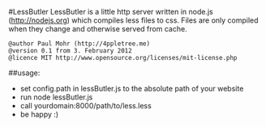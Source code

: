 #LessButler
LessButler is a little http server written in node.js (http://nodejs.org) which compiles less files to css.
Files are only compiled when they change and otherwise served from cache.

    @author Paul Mohr (http://4ppletree.me)
    @version 0.1 from 3. February 2012
    @licence MIT http://www.opensource.org/licenses/mit-license.php

##usage:
 - set config.path in lessButler.js to the absolute path of your website
 - run node lessButler.js
 - call yourdomain:8000/path/to/less.less
 - be happy :)